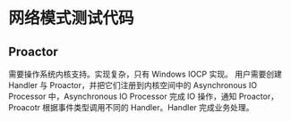# 网络模式测试代码
## Proactor
需要操作系统内核支持。实现复杂，只有 Windows IOCP 实现。
用户需要创建 Handler 与 Proactor，并把它们注册到内核空间中的 Asynchronous IO Processor 中，Asynchronous IO Processor 完成 IO 操作，通知 Proactor，Proacotr 根据事件类型调用不同的 Handler。Handler 完成业务处理。